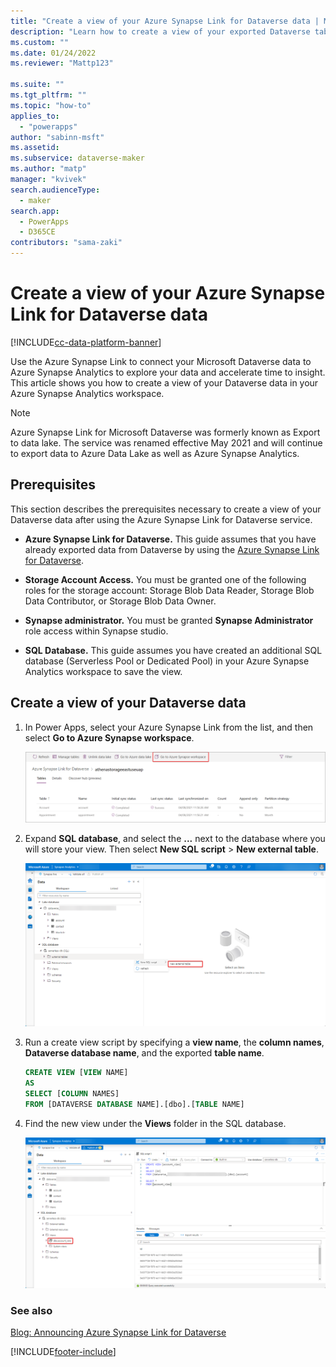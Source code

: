 ```yaml
---
title: "Create a view of your Azure Synapse Link for Dataverse data | MicrosoftDocs"
description: "Learn how to create a view of your exported Dataverse table data"
ms.custom: ""
ms.date: 01/24/2022
ms.reviewer: "Mattp123"

ms.suite: ""
ms.tgt_pltfrm: ""
ms.topic: "how-to"
applies_to: 
  - "powerapps"
author: "sabinn-msft"
ms.assetid: 
ms.subservice: dataverse-maker
ms.author: "matp"
manager: "kvivek"
search.audienceType: 
  - maker
search.app: 
  - PowerApps
  - D365CE
contributors: "sama-zaki"
---
```

# Create a view of your Azure Synapse Link for Dataverse data

[!INCLUDE[cc-data-platform-banner](../../includes/cc-data-platform-banner.md)]

Use the Azure Synapse Link to connect your Microsoft Dataverse data to Azure Synapse Analytics to explore your data and accelerate time to insight. This article shows you how to create a view of your Dataverse data in your Azure Synapse Analytics workspace.

> [!NOTE]
> Azure Synapse Link for Microsoft Dataverse was formerly known as Export to data lake. The service was renamed effective May 2021 and will continue to export data to Azure Data Lake as well as Azure Synapse Analytics.

## Prerequisites

This section describes the prerequisites necessary to create a view of your Dataverse data after using the Azure Synapse Link for Dataverse service.

- **Azure Synapse Link for Dataverse.** This guide assumes that you have already exported data from Dataverse by using the [Azure Synapse Link for Dataverse](export-to-data-lake.md).

- **Storage Account Access.** You must be granted one of the following roles for the storage account: Storage Blob Data Reader, Storage Blob Data Contributor, or Storage Blob Data Owner.

- **Synapse administrator.** You must be granted **Synapse Administrator** role access within Synapse studio.

- **SQL Database.** This guide assumes you have created an additional SQL database (Serverless Pool or Dedicated Pool) in your Azure Synapse Analytics workspace to save the view.

## Create a view of your Dataverse data

1. In Power Apps, select your Azure Synapse Link from the list, and then select **Go to Azure Synapse workspace**.

    ![Go to workspace.](media/go-to-workspace.png "Go to workspace")

2. Expand **SQL database**, and select the **...** next to the database where you will store your view. Then select **New SQL script** > **New external table**.

    ![New empty script.](media/new-empty-script.png "New empty script")

3. Run a create view script by specifying a **view name**, the **column names**, **Dataverse database name**, and the exported **table name**.

   ```sql
   CREATE VIEW [VIEW NAME] 
   AS
   SELECT [COLUMN NAMES]
   FROM [DATAVERSE DATABASE NAME].[dbo].[TABLE NAME]

   ```

4. Find the new view under the **Views** folder in the SQL database.

    ![Create view result.](media/create-view-result.png "Create view result")

### See also

[Blog: Announcing Azure Synapse Link for Dataverse](https://aka.ms/synapse-dataverse)

[!INCLUDE[footer-include](../../includes/footer-banner.md)]
